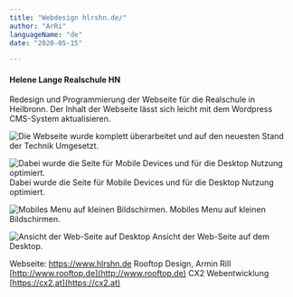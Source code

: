 ```yaml
---
title: "Webdesign hlrshn.de/"
author: "ArRi"
languageName: "de"
date: "2020-05-15"

---
```



#### Helene Lange Realschule HN
Redesign und Programmierung der Webseite für die Realschule in Heilbronn. Der Inhalt der Webseite lässt sich leicht mit dem Wordpress CMS-System aktualisieren.

 <!--more-->


![Die Webseite wurde komplett überarbeitet und auf den neuesten Stand der Technik Umgesetzt.](https://paper-attachments.dropbox.com/s_216CF750AC2698B45F560AAA42C9154EA466234E4895F844E7E9BE0BE4ADA1E9_1589572269040_001_Header_responsive_design_hela.jpg)

![Dabei wurde die Seite für Mobile Devices und für die Desktop Nutzung optimiert.](https://paper-attachments.dropbox.com/s_216CF750AC2698B45F560AAA42C9154EA466234E4895F844E7E9BE0BE4ADA1E9_1589572421614_hela_CX2_Websammlung2.png)
Dabei wurde die Seite für Mobile Devices und für die Desktop Nutzung optimiert.

![Mobiles Menu auf kleinen Bildschirmen.](https://paper-attachments.dropbox.com/s_216CF750AC2698B45F560AAA42C9154EA466234E4895F844E7E9BE0BE4ADA1E9_1589572496876_hela_CX2_Websammlung4.png)
Mobiles Menu auf kleinen Bildschirmen.

![Ansicht der Web-Seite auf Desktop](https://paper-attachments.dropbox.com/s_216CF750AC2698B45F560AAA42C9154EA466234E4895F844E7E9BE0BE4ADA1E9_1589572626029_Bildschirmfoto+2018-12-11+um+21.55.36.png)
Ansicht der Web-Seite auf dem Desktop.

Webseite: 
https://www.hlrshn.de
Rooftop Design, Armin Rill
[http://www.rooftop.de](http://www.rooftop.de)
CX2 Webentwicklung
[https://cx2.at](https://cx2.at)




